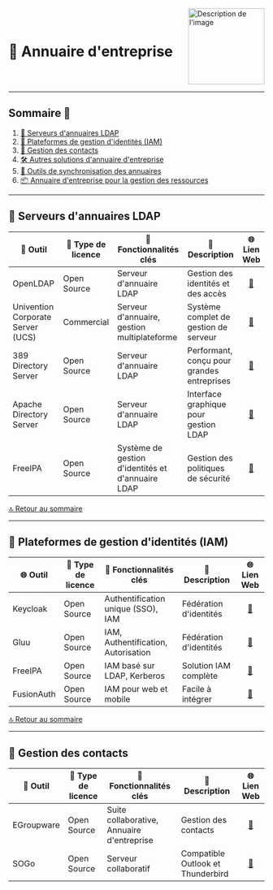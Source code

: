 <div style="display: flex; align-items: center; justify-content: space-between;">
  <h1>📒 Annuaire d'entreprise</h1>
  <img src="img/switchtoopen1.png" alt="Description de l'image" width="150" height="150">
</div>

---

## Sommaire 📖 <a id="sommaire"></a>
1. [📂 Serveurs d'annuaires LDAP](#serveurs-ldap)
2. [🔐 Plateformes de gestion d'identités (IAM)](#gestion-identités)
3. [📇 Gestion des contacts](#gestion-des-contacts)
4. [🛠️ Autres solutions d'annuaire d'entreprise](#autres-solutions)
5. [🔄 Outils de synchronisation des annuaires](#synchronisation-annuaires)
6. [📦 Annuaire d'entreprise pour la gestion des ressources](#ressources)

---

## 📂 Serveurs d'annuaires LDAP <a id="serveurs-ldap"></a>

| 🌟 **Outil** | 🔑 **Type de licence** | 🚀 **Fonctionnalités clés** | 📝 **Description** | 🌐 **Lien Web** |
|---|---|---|---|---|
| OpenLDAP | Open Source | Serveur d'annuaire LDAP | Gestion des identités et des accès | <div align="center"><a href="https://www.openldap.org/">🔗</a></div> |
| Univention Corporate Server (UCS) | Commercial | Serveur d'annuaire, gestion multiplateforme | Système complet de gestion de serveur | <div align="center"><a href="https://www.univention.com/products/ucs/">🔗</a></div> |
| 389 Directory Server | Open Source | Serveur d'annuaire LDAP | Performant, conçu pour grandes entreprises | <div align="center"><a href="https://directory.fedoraproject.org/">🔗</a></div> |
| Apache Directory Server | Open Source | Serveur d'annuaire LDAP | Interface graphique pour gestion LDAP | <div align="center"><a href="https://directory.apache.org/">🔗</a></div> |
| FreeIPA | Open Source | Système de gestion d'identités et d'annuaire LDAP | Gestion des politiques de sécurité | <div align="center"><a href="https://www.freeipa.org/">🔗</a></div> |

[🔝 Retour au sommaire](#sommaire)

---

## 🔐 Plateformes de gestion d'identités (IAM) <a id="gestion-identités"></a>

| 🌐 **Outil** | 🔑 **Type de licence** | 🚀 **Fonctionnalités clés** | 📝 **Description** | 🌐 **Lien Web** |
|---|---|---|---|---|
| Keycloak | Open Source | Authentification unique (SSO), IAM | Fédération d'identités | <div align="center"><a href="https://www.keycloak.org/">🔗</a></div> |
| Gluu | Open Source | IAM, Authentification, Autorisation | Fédération d'identités | <div align="center"><a href="https://www.gluu.org/">🔗</a></div> |
| FreeIPA | Open Source | IAM basé sur LDAP, Kerberos | Solution IAM complète | <div align="center"><a href="https://www.freeipa.org/">🔗</a></div> |
| FusionAuth | Open Source | IAM pour web et mobile | Facile à intégrer | <div align="center"><a href="https://fusionauth.io/">🔗</a></div> |

[🔝 Retour au sommaire](#sommaire)

---

## 📇 Gestion des contacts <a id="gestion-des-contacts"></a>

| 📇 **Outil** | 🔑 **Type de licence** | 🚀 **Fonctionnalités clés** | 📝 **Description** | 🌐 **Lien Web** |
|---|---|---|---|---|
| EGroupware | Open Source | Suite collaborative, Annuaire d'entreprise | Gestion des contacts | <div align="center"><a href="https://www.egroupware.org/">🔗</a></div> |
| SOGo | Open Source | Serveur collaboratif | Compatible Outlook et Thunderbird | <div align="center"><a href="https://www.sogo.nu/">🔗</a></div> |
